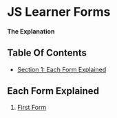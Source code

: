 
<!-- GENERATED DOCUMENT! DO NOT EDIT! -->
# JS Learner Forms #
#### The Explanation ####


## Table Of Contents ##

- [Section 1: Each Form Explained](#user-content-each-form-explained)

## Each Form Explained ##

1. [First Form](./docs/FIRST-FORM.md)
    

<!-- GENERATED DOCUMENT! DO NOT EDIT! -->
    